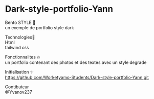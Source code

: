 # Dark-style-portfolio-Yann

Bento STYLE 📝  
un exemple de portfolio style dark

Technologies🚀  
Html  
tailwind css

Fonctionnalites 🔥  
un portfolio contenant des photos et des textes avec un style degrade

Initialisation ✨  
https://github.com/Worketyamo-Students/Dark-style-portfolio-Yann.git

Contibuteur  
@Yvanov237